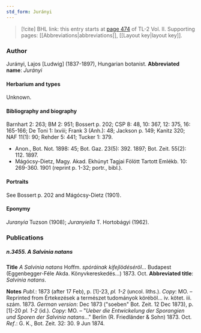 ```yaml
---
std_form: Jurányi
---
```


> [!cite] BHL link: this entry starts at [page 474](https://www.biodiversitylibrary.org/page/33068716) of TL-2 Vol. II.
> Supporting pages: [[Abbreviations|abbreviations]], [[Layout key|layout key]].

### Author

Jurányi, Lajos \[Ludwig\] (1837-1897), Hungarian botanist. 
**Abbreviated name**: *Jurányi*

#### Herbarium and types

Unknown.

#### Bibliography and biography

Barnhart 2: 263; BM 2: 951; Bossert p. 202; CSP 8: 48, 10: 367, 12: 375, 16: 165-166; De Toni 1: Ixviii; Frank 3 (Anh.): 48; Jackson p. 149; Kanitz 320; NAF 11(1): 90; Rehder 5: 441; Tucker 1: 379.
- Anon., Bot. Not. 1898: 45; Bot. Gaz. 23(5): 392. 1897; Bot. Zeit. 55(2): 112. 1897.
- Mágócsy-Dietz, Magy. Akad. Ekhúnyt Tagjai Fölött Tartott Emlékb. 10: 269-360. 1901 (reprint p. 1-32; portr., bibl.).

#### Portraits

See Bossert p. 202 and Mágócsy-Dietz (1901).

#### Eponymy

*Juranyia* Tuzson (1908); *Juranyiella* T. Hortobágyi (1962).

### Publications

##### n.3455. A Salvinia natans

**Title**
*A Salvinia natans* Hoffm. *spóráinak kifejlödéséröl*... Budapest (Eggenbegger-Féle Akda. Könyvkereskedés...) 1873. Oct.
**Abbreviated title**: *Salvinia natans*.

**Notes**
*Publ*.: 1873 (after 17 Feb), p. \[1\]-23, *pl. 1-2* (uncol. liths.). *Copy*: MO. – Reprinted from Értekezések a természet tudományok köréböl... iv. kötet. iii. szám. 1873.
*German version*: Dec 1873 ("soeben" Bot. Zeit. 12 Dec 1873), p. \[1\]-20 *pl. 1-2* (id.). *Copy*: MO. – "*Ueber die Entwickelung der Sporangien und Sporen der Salvinia natans*..." Berlin (R. Friedländer & Sohn) 1873. Oct.
*Ref*.: G. K., Bot. Zeit. 32: 30. 9 Jun 1874.

